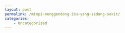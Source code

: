 ```yaml
---
layout: post
permalink: /mimpi-menggendong-ibu-yang-sedang-sakit/
categories:
    - Uncategorized
---
```


